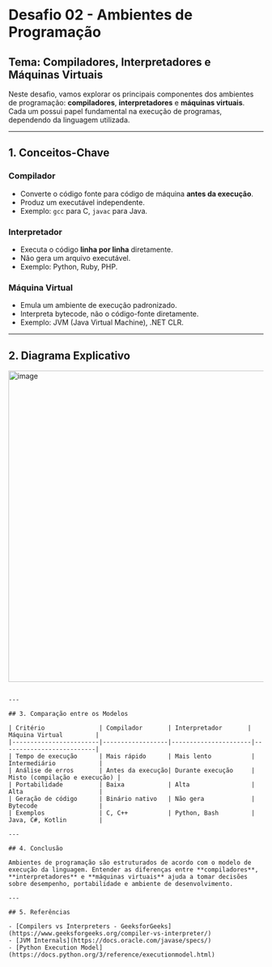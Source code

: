 
# Desafio 02 - Ambientes de Programação

## Tema: Compiladores, Interpretadores e Máquinas Virtuais

Neste desafio, vamos explorar os principais componentes dos ambientes de programação: **compiladores**, **interpretadores** e **máquinas virtuais**. Cada um possui papel fundamental na execução de programas, dependendo da linguagem utilizada.

---

## 1. Conceitos-Chave

### Compilador

- Converte o código fonte para código de máquina **antes da execução**.
- Produz um executável independente.
- Exemplo: `gcc` para C, `javac` para Java.

### Interpretador

- Executa o código **linha por linha** diretamente.
- Não gera um arquivo executável.
- Exemplo: Python, Ruby, PHP.

### Máquina Virtual

- Emula um ambiente de execução padronizado.
- Interpreta bytecode, não o código-fonte diretamente.
- Exemplo: JVM (Java Virtual Machine), .NET CLR.

---

## 2. Diagrama Explicativo

<img width="905" height="615" alt="image" src="https://github.com/user-attachments/assets/788c7854-fd81-44bf-abd2-1642eb908d63" />

```

---

## 3. Comparação entre os Modelos

| Critério               | Compilador       | Interpretador       | Máquina Virtual         |
|------------------------|------------------|----------------------|--------------------------|
| Tempo de execução      | Mais rápido      | Mais lento           | Intermediário            |
| Análise de erros       | Antes da execução| Durante execução     | Misto (compilação e execução) |
| Portabilidade          | Baixa            | Alta                 | Alta                     |
| Geração de código      | Binário nativo   | Não gera             | Bytecode                 |
| Exemplos               | C, C++           | Python, Bash         | Java, C#, Kotlin         |

---

## 4. Conclusão

Ambientes de programação são estruturados de acordo com o modelo de execução da linguagem. Entender as diferenças entre **compiladores**, **interpretadores** e **máquinas virtuais** ajuda a tomar decisões sobre desempenho, portabilidade e ambiente de desenvolvimento.

---

## 5. Referências

- [Compilers vs Interpreters - GeeksforGeeks](https://www.geeksforgeeks.org/compiler-vs-interpreter/)
- [JVM Internals](https://docs.oracle.com/javase/specs/)
- [Python Execution Model](https://docs.python.org/3/reference/executionmodel.html)
